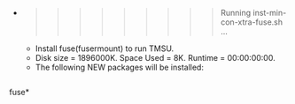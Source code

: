 * >>>>>>>>> Running inst-min-con-xtra-fuse.sh ...
  * Install fuse(fusermount) to run TMSU.
  * Disk size = 1896000K. Space Used = 8K. Runtime = 00:00:00:00.
  * The following NEW packages will be installed:
  ```bash
fuse*
  ```
